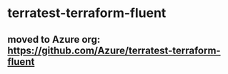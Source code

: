 # terratest-terraform-fluent

## moved to Azure org: https://github.com/Azure/terratest-terraform-fluent
